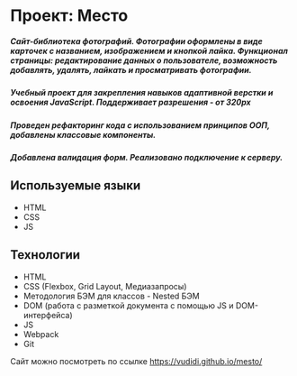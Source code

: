 # Проект: Место

##### Сайт-библиотека фотографий. Фотографии оформлены в виде карточек с названием, изображением и кнопкой лайка. Функционал страницы: редактирование данных о пользователе, возможность добавлять, удалять, лайкать и просматривать фотографии. #####
##### Учебный проект для закрепления навыков адаптивной верстки и освоения JavaScript. Поддерживает разрешения - от 320px #####
##### Проведен рефакторинг кода с использованием принципов ООП, добавлены классовые компоненты.
##### Добавлена валидация форм. Реализовано подключение к серверу.

## Используемые языки ##
* HTML
* CSS
* JS

## Технологии ##
* HTML
* CSS (Flexbox, Grid Layout, Медиазапросы)
* Методология БЭМ для классов - Nested БЭМ
* DOM (работа с разметкой документа с помощью JS и DOM-интерфейса)
* JS
* Webpack
* Git

Сайт можно посмотреть по ссылке https://vudidi.github.io/mesto/
